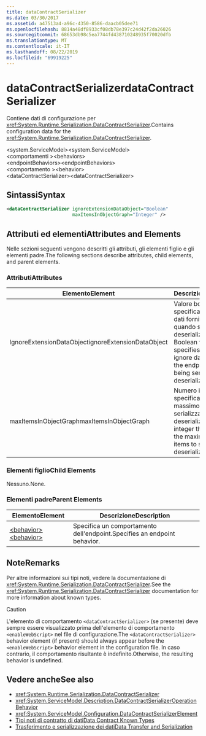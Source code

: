 ```yaml
---
title: dataContractSerializer
ms.date: 03/30/2017
ms.assetid: a47513a4-a96c-4350-8586-daacb05dee71
ms.openlocfilehash: 8814a48df8933cf08db78e397c24d42f2da26026
ms.sourcegitcommit: 68653db98c5ea7744fd438710248935f70020dfb
ms.translationtype: MT
ms.contentlocale: it-IT
ms.lasthandoff: 08/22/2019
ms.locfileid: "69919225"
---
```

# <a name="datacontractserializer"></a><span data-ttu-id="89df9-102">dataContractSerializer</span><span class="sxs-lookup"><span data-stu-id="89df9-102">dataContractSerializer</span></span>
<span data-ttu-id="89df9-103">Contiene dati di configurazione per <xref:System.Runtime.Serialization.DataContractSerializer>.</span><span class="sxs-lookup"><span data-stu-id="89df9-103">Contains configuration data for the <xref:System.Runtime.Serialization.DataContractSerializer>.</span></span>  
  
 <span data-ttu-id="89df9-104">\<system.ServiceModel></span><span class="sxs-lookup"><span data-stu-id="89df9-104">\<system.ServiceModel></span></span>  
<span data-ttu-id="89df9-105">\<comportamenti ></span><span class="sxs-lookup"><span data-stu-id="89df9-105">\<behaviors></span></span>  
<span data-ttu-id="89df9-106">\<endpointBehaviors></span><span class="sxs-lookup"><span data-stu-id="89df9-106">\<endpointBehaviors></span></span>  
<span data-ttu-id="89df9-107">\<comportamento ></span><span class="sxs-lookup"><span data-stu-id="89df9-107">\<behavior></span></span>  
<span data-ttu-id="89df9-108">\<dataContractSerializer></span><span class="sxs-lookup"><span data-stu-id="89df9-108">\<dataContractSerializer></span></span>  
  
## <a name="syntax"></a><span data-ttu-id="89df9-109">Sintassi</span><span class="sxs-lookup"><span data-stu-id="89df9-109">Syntax</span></span>  
  
```xml  
<dataContractSerializer ignoreExtensionDataObject="Boolean"
                        maxItemsInObjectGraph="Integer" />
```  
  
## <a name="attributes-and-elements"></a><span data-ttu-id="89df9-110">Attributi ed elementi</span><span class="sxs-lookup"><span data-stu-id="89df9-110">Attributes and Elements</span></span>  
 <span data-ttu-id="89df9-111">Nelle sezioni seguenti vengono descritti gli attributi, gli elementi figlio e gli elementi padre.</span><span class="sxs-lookup"><span data-stu-id="89df9-111">The following sections describe attributes, child elements, and parent elements.</span></span>  
  
### <a name="attributes"></a><span data-ttu-id="89df9-112">Attributi</span><span class="sxs-lookup"><span data-stu-id="89df9-112">Attributes</span></span>  
  
|<span data-ttu-id="89df9-113">Elemento</span><span class="sxs-lookup"><span data-stu-id="89df9-113">Element</span></span>|<span data-ttu-id="89df9-114">Descrizione</span><span class="sxs-lookup"><span data-stu-id="89df9-114">Description</span></span>|  
|-------------|-----------------|  
|<span data-ttu-id="89df9-115">IgnoreExtensionDataObject</span><span class="sxs-lookup"><span data-stu-id="89df9-115">ignoreExtensionDataObject</span></span>|<span data-ttu-id="89df9-116">Valore booleano che specifica se ignorare i dati forniti dall'endpoint quando serializzato o deserializzato.</span><span class="sxs-lookup"><span data-stu-id="89df9-116">A Boolean value that specifies whether to ignore data supplied by the endpoint, when it is being serialized or deserialized.</span></span>|  
|<span data-ttu-id="89df9-117">maxItemsInObjectGraph</span><span class="sxs-lookup"><span data-stu-id="89df9-117">maxItemsInObjectGraph</span></span>|<span data-ttu-id="89df9-118">Numero intero che specifica il numero massimo di elementi da serializzare o deserializzare.</span><span class="sxs-lookup"><span data-stu-id="89df9-118">An integer that specifies the maximum number of items to serialize or deserialize.</span></span>|  
  
### <a name="child-elements"></a><span data-ttu-id="89df9-119">Elementi figlio</span><span class="sxs-lookup"><span data-stu-id="89df9-119">Child Elements</span></span>  
 <span data-ttu-id="89df9-120">Nessuno.</span><span class="sxs-lookup"><span data-stu-id="89df9-120">None.</span></span>  
  
### <a name="parent-elements"></a><span data-ttu-id="89df9-121">Elementi padre</span><span class="sxs-lookup"><span data-stu-id="89df9-121">Parent Elements</span></span>  
  
|<span data-ttu-id="89df9-122">Elemento</span><span class="sxs-lookup"><span data-stu-id="89df9-122">Element</span></span>|<span data-ttu-id="89df9-123">Descrizione</span><span class="sxs-lookup"><span data-stu-id="89df9-123">Description</span></span>|  
|-------------|-----------------|  
|[<span data-ttu-id="89df9-124">\<behavior></span><span class="sxs-lookup"><span data-stu-id="89df9-124">\<behavior></span></span>](behavior-of-endpointbehaviors.md)|<span data-ttu-id="89df9-125">Specifica un comportamento dell'endpoint.</span><span class="sxs-lookup"><span data-stu-id="89df9-125">Specifies an endpoint behavior.</span></span>|  
  
## <a name="remarks"></a><span data-ttu-id="89df9-126">Note</span><span class="sxs-lookup"><span data-stu-id="89df9-126">Remarks</span></span>  
 <span data-ttu-id="89df9-127">Per altre informazioni sui tipi noti, vedere la documentazione di <xref:System.Runtime.Serialization.DataContractSerializer>.</span><span class="sxs-lookup"><span data-stu-id="89df9-127">See the <xref:System.Runtime.Serialization.DataContractSerializer> documentation for more information about known types.</span></span>  
  
> [!CAUTION]
>  <span data-ttu-id="89df9-128">L'elemento di comportamento `<dataContractSerializer>` (se presente) deve sempre essere visualizzato prima dell'elemento di comportamento `<enableWebScript>` nel file di configurazione.</span><span class="sxs-lookup"><span data-stu-id="89df9-128">The `<dataContractSerializer>` behavior element (if present) should always appear before the `<enableWebScript>` behavior element in the configuration file.</span></span> <span data-ttu-id="89df9-129">In caso contrario, il comportamento risultante è indefinito.</span><span class="sxs-lookup"><span data-stu-id="89df9-129">Otherwise, the resulting behavior is undefined.</span></span>  
  
## <a name="see-also"></a><span data-ttu-id="89df9-130">Vedere anche</span><span class="sxs-lookup"><span data-stu-id="89df9-130">See also</span></span>

- <xref:System.Runtime.Serialization.DataContractSerializer>
- <xref:System.ServiceModel.Description.DataContractSerializerOperationBehavior>
- <xref:System.ServiceModel.Configuration.DataContractSerializerElement>
- [<span data-ttu-id="89df9-131">Tipi noti di contratto di dati</span><span class="sxs-lookup"><span data-stu-id="89df9-131">Data Contract Known Types</span></span>](../../../wcf/feature-details/data-contract-known-types.md)
- [<span data-ttu-id="89df9-132">Trasferimento e serializzazione dei dati</span><span class="sxs-lookup"><span data-stu-id="89df9-132">Data Transfer and Serialization</span></span>](../../../wcf/feature-details/data-transfer-and-serialization.md)
